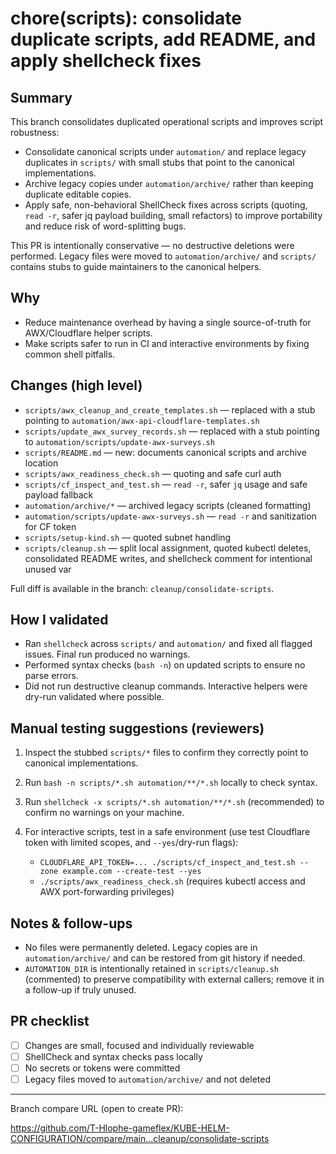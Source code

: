<!--
This pull request template is a draft created by automation to speed up review for the
`cleanup/consolidate-scripts` branch. It contains a ready-to-send PR body describing the
purpose, changes, validation, and notes for reviewers. Edit as needed before creating the PR.
-->

# chore(scripts): consolidate duplicate scripts, add README, and apply shellcheck fixes

## Summary

This branch consolidates duplicated operational scripts and improves script robustness:

- Consolidate canonical scripts under `automation/` and replace legacy duplicates in `scripts/` with
  small stubs that point to the canonical implementations.
- Archive legacy copies under `automation/archive/` rather than keeping duplicate editable copies.
- Apply safe, non-behavioral ShellCheck fixes across scripts (quoting, `read -r`, safer jq payload building,
  small refactors) to improve portability and reduce risk of word-splitting bugs.

This PR is intentionally conservative — no destructive deletions were performed. Legacy files were moved
to `automation/archive/` and `scripts/` contains stubs to guide maintainers to the canonical helpers.

## Why

- Reduce maintenance overhead by having a single source-of-truth for AWX/Cloudflare helper scripts.
- Make scripts safer to run in CI and interactive environments by fixing common shell pitfalls.

## Changes (high level)

- `scripts/awx_cleanup_and_create_templates.sh` — replaced with a stub pointing to `automation/awx-api-cloudflare-templates.sh`
- `scripts/update_awx_survey_records.sh` — replaced with a stub pointing to `automation/scripts/update-awx-surveys.sh`
- `scripts/README.md` — new: documents canonical scripts and archive location
- `scripts/awx_readiness_check.sh` — quoting and safe curl auth
- `scripts/cf_inspect_and_test.sh` — `read -r`, safer `jq` usage and safe payload fallback
- `automation/archive/*` — archived legacy scripts (cleaned formatting)
- `automation/scripts/update-awx-surveys.sh` — `read -r` and sanitization for CF token
- `scripts/setup-kind.sh` — quoted subnet handling
- `scripts/cleanup.sh` — split local assignment, quoted kubectl deletes, consolidated README writes, and shellcheck comment for intentional unused var

Full diff is available in the branch: `cleanup/consolidate-scripts`.

## How I validated

- Ran `shellcheck` across `scripts/` and `automation/` and fixed all flagged issues. Final run produced no warnings.
- Performed syntax checks (`bash -n`) on updated scripts to ensure no parse errors.
- Did not run destructive cleanup commands. Interactive helpers were dry-run validated where possible.

## Manual testing suggestions (reviewers)

1. Inspect the stubbed `scripts/*` files to confirm they correctly point to canonical implementations.
2. Run `bash -n scripts/*.sh automation/**/*.sh` locally to check syntax.
3. Run `shellcheck -x scripts/*.sh automation/**/*.sh` (recommended) to confirm no warnings on your machine.
4. For interactive scripts, test in a safe environment (use test Cloudflare token with limited scopes, and `--yes`/dry-run flags):

   - `CLOUDFLARE_API_TOKEN=... ./scripts/cf_inspect_and_test.sh --zone example.com --create-test --yes`
   - `./scripts/awx_readiness_check.sh` (requires kubectl access and AWX port-forwarding privileges)

## Notes & follow-ups

- No files were permanently deleted. Legacy copies are in `automation/archive/` and can be restored from git history if needed.
- `AUTOMATION_DIR` is intentionally retained in `scripts/cleanup.sh` (commented) to preserve compatibility with external callers; remove it in a follow-up if truly unused.

## PR checklist

- [ ] Changes are small, focused and individually reviewable
- [ ] ShellCheck and syntax checks pass locally
- [ ] No secrets or tokens were committed
- [ ] Legacy files moved to `automation/archive/` and not deleted

---

Branch compare URL (open to create PR):

https://github.com/T-Hlophe-gameflex/KUBE-HELM-CONFIGURATION/compare/main...cleanup/consolidate-scripts
